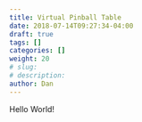 ```yaml
---
title: Virtual Pinball Table
date: 2018-07-14T09:27:34-04:00
draft: true
tags: []
categories: []
weight: 20
# slug:
# description:
author: Dan
---
```


Hello World!